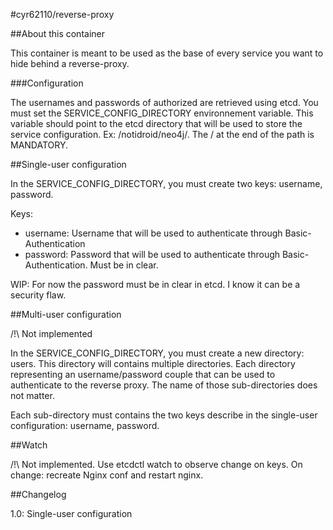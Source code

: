 #cyr62110/reverse-proxy

##About this container

This container is meant to be used as the base of every service you want to hide behind a reverse-proxy.

###Configuration

The usernames and passwords of authorized are retrieved using etcd. 
You must set the SERVICE_CONFIG_DIRECTORY environnement variable. 
This variable should point to the etcd directory that will be used to store the service configuration.
Ex: /notidroid/neo4j/. The / at the end of the path is MANDATORY.

##Single-user configuration

In the SERVICE_CONFIG_DIRECTORY, you must create two keys: username, password. 

Keys:
- username: Username that will be used to authenticate through Basic-Authentication
- password: Password that will be used to authenticate through Basic-Authentication. Must be in clear.

WIP: For now the password must be in clear in etcd. I know it can be a security flaw.

##Multi-user configuration

/!\ Not implemented

In the SERVICE_CONFIG_DIRECTORY, you must create a new directory: users.
This directory will contains multiple directories. Each directory representing an username/password couple
that can be used to authenticate to the reverse proxy. The name of those sub-directories does not matter.

Each sub-directory must contains the two keys describe in the single-user configuration: username, password.

##Watch

/!\ Not implemented.
Use etcdctl watch to observe change on keys. On change: recreate Nginx conf and restart nginx.

##Changelog

1.0: Single-user configuration
